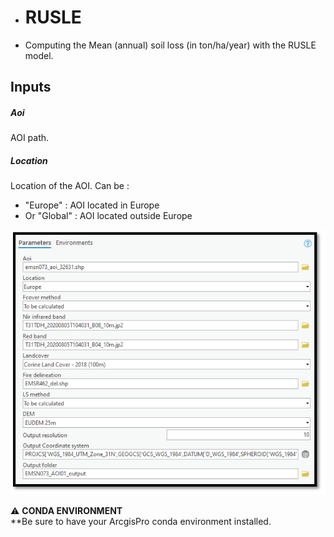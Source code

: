 - # RUSLE
- Computing the Mean (annual) soil loss (in ton/ha/year) with the RUSLE model.


## Inputs

##### _Aoi_
AOI path.

##### _Location_
Location of the AOI.
Can be :
- "Europe" : AOI located in Europe
- Or "Global" : AOI located outside Europe


![Arcgis  pro toolbox](static/Arcgis_pro_Toolbox.PNG)


:warning: **CONDA ENVIRONMENT**  
**Be sure to have your ArcgisPro conda environment installed.
